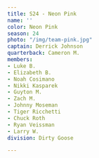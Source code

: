 ```yaml
---
title: S24 - Neon Pink
name: ''
color: Neon Pink
season: 24
photo: "/img/team-pink.jpg"
captain: Derrick Johnson
quarterback: Cameron M.
members:
- Luke B.
- Elizabeth B.
- Noah Cosimano
- Nikki Kasparek
- Guyton M.
- Zach M.
- Johnny Moseman
- Tiger Ricchetti
- Chuck Roth
- Ryan Veissman
- Larry W.
division: Dirty Goose

---
```

